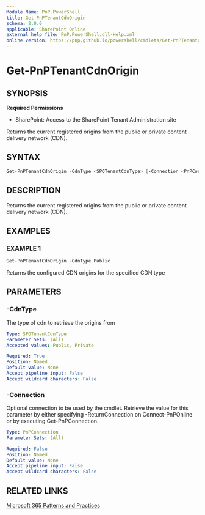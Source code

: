```yaml
---
Module Name: PnP.PowerShell
title: Get-PnPTenantCdnOrigin
schema: 2.0.0
applicable: SharePoint Online
external help file: PnP.PowerShell.dll-Help.xml
online version: https://pnp.github.io/powershell/cmdlets/Get-PnPTenantCdnOrigin.html
---
```

 
# Get-PnPTenantCdnOrigin

## SYNOPSIS

**Required Permissions**

* SharePoint: Access to the SharePoint Tenant Administration site

Returns the current registered origins from the public or private content delivery network (CDN).

## SYNTAX

```powershell
Get-PnPTenantCdnOrigin -CdnType <SPOTenantCdnType> [-Connection <PnPConnection>] 
```

## DESCRIPTION
Returns the current registered origins from the public or private content delivery network (CDN).

## EXAMPLES

### EXAMPLE 1
```powershell
Get-PnPTenantCdnOrigin -CdnType Public
```

Returns the configured CDN origins for the specified CDN type

## PARAMETERS

### -CdnType
The type of cdn to retrieve the origins from

```yaml
Type: SPOTenantCdnType
Parameter Sets: (All)
Accepted values: Public, Private

Required: True
Position: Named
Default value: None
Accept pipeline input: False
Accept wildcard characters: False
```

### -Connection
Optional connection to be used by the cmdlet. Retrieve the value for this parameter by either specifying -ReturnConnection on Connect-PnPOnline or by executing Get-PnPConnection.

```yaml
Type: PnPConnection
Parameter Sets: (All)

Required: False
Position: Named
Default value: None
Accept pipeline input: False
Accept wildcard characters: False
```

## RELATED LINKS

[Microsoft 365 Patterns and Practices](https://aka.ms/m365pnp)

